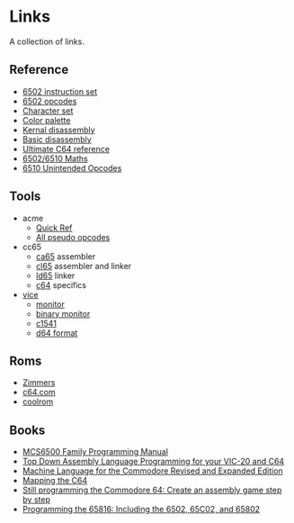 
# Links

A collection of links.

## Reference

- [6502 instruction set](https://www.masswerk.at/6502/6502_instruction_set.html)
- [6502 opcodes](https://www.pagetable.com/c64ref/6502/)
- [Character set](https://www.aivosto.com/articles/petscii.pdf)
- [Color palette](https://www.c64-wiki.com/wiki/Color)
- [Kernal disassembly](https://github.com/mist64/c64ref/blob/master/c64disasm/c64disasm_cbm.txt)
- [Basic disassembly](https://github.com/mist64/c64ref/blob/master/c64disasm/c64disasm_ms.txt)
- [Ultimate C64 reference](https://www.pagetable.com/c64ref/c64disasm/)
- [6502/6510 Maths](https://codebase64.org/doku.php?id=base:6502_6510_maths)
- [6510 Unintended Opcodes](https://csdb.dk/release/?id=198357)


## Tools

- acme
  - [Quick Ref](https://sourceforge.net/p/acme-crossass/code-0/6/tree/trunk/docs/QuickRef.txt)
  - [All pseudo opcodes](https://sourceforge.net/p/acme-crossass/code-0/6/tree/trunk/docs/AllPOs.txt)
- cc65
  - [ca65](https://cc65.github.io/doc/ca65.html) assembler
  - [cl65](https://cc65.github.io/doc/cl65.html) assembler and linker
  - [ld65](https://cc65.github.io/doc/ld65.html) linker
  - [c64](https://cc65.github.io/doc/c64.html) specifics
- [vice](https://vice-emu.sourceforge.io/)
  - [monitor](https://vice-emu.sourceforge.io/vice_12.html#SEC270)
  - [binary monitor](https://vice-emu.sourceforge.io/vice_13.html#SEC281)
  - [c1541](https://vice-emu.sourceforge.io/vice_14.html#SEC317)
  - [d64 format](https://vice-emu.sourceforge.io/vice_17.html#SEC345)


## Roms

- [Zimmers](http://www.zimmers.net/anonftp/pub/cbm/firmware/misc/c64carts/index.html)
- [c64.com](https://www.c64.com/)
- [coolrom](https://coolrom.com.au/roms/c64/)


## Books

- [MCS6500 Family Programming Manual](http://archive.6502.org/books/mcs6500_family_programming_manual.pdf)
- [Top Down Assembly Language Programming for your VIC-20 and C64](https://archive.org/details/Top_Down_Assembly_Language_Programming_for_your_VIC-20_and_C64)
- [Machine Language for the Commodore Revised and Expanded Edition](https://archive.org/details/Machine_Language_for_the_Commodore_Revised_and_Expanded_Edition)
- [Mapping the C64](https://archive.org/details/Compute_s_Mapping_the_Commodore_64/)
- [Still programming the Commodore 64: Create an assembly game step by step](https://www.amazon.it/dp/B08L8FRZP7)
- [Programming the 65816: Including the 6502, 65C02, and 65802](https://www.amazon.it/dp/B01855HL7Q)
